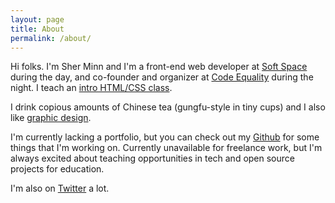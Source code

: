 ```yaml
---
layout: page
title: About
permalink: /about/
---
```


Hi folks. I'm Sher Minn and I'm a front-end web developer at [Soft Space](http://softspace.com.my) during the day, and co-founder and organizer at [Code Equality](http://codeequality.org) during the night. I teach an [intro HTML/CSS class](http://codeequality.org/2014/06/16/introduction-to-htmlcss.html). 

I drink copious amounts of Chinese tea (gungfu-style in tiny cups) and I also like [graphic design](http://behance.net/piratefsh). 

I'm currently lacking a portfolio, but you can check out my [Github](http://github.com/piratefsh) for some things that I'm working on. Currently unavailable for freelance work, but I'm always excited about teaching opportunities in tech and open source projects for education.

I'm also on [Twitter](http://twitter.com/piratefsh) a lot.